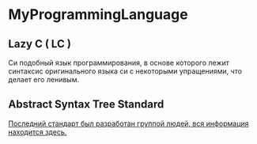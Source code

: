 # MyProgrammingLanguage  
## Lazy C ( LC )
Си подобный язык программирования, в основе которого лежит синтаксис оригинального языка си с некоторыми упращениями, что делает его ленивым.
## Abstract Syntax Tree Standard
[Последний стандарт был разработан группой людей, вся информация находится здесь.](https://github.com/futherus/Language/blob/master/tree_standard.md)
